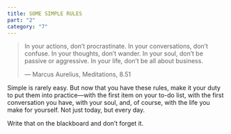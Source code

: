 ```yaml
---
title: SOME SIMPLE RULES
part: "2"
category: "7"
---
```


> In your actions, don’t procrastinate. In your conversations, don’t confuse. In your thoughts, don’t wander. In your soul, don’t be passive or aggressive. In your life, don’t be all about business.
>
> — Marcus Aurelius, Meditations, 8.51

Simple is rarely easy. But now that you have these rules, make it your duty to put them into practice—with the first item on your to-do list, with the first conversation you have, with your soul, and, of course, with the life you make for yourself. Not just today, but every day.

Write that on the blackboard and don’t forget it.

